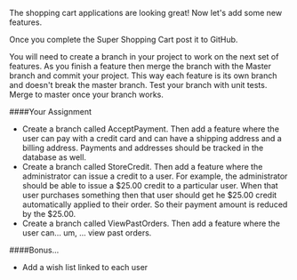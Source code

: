 <!--djw-->
<!--todo: add instructions how to add a branch in git -->
The shopping cart applications are looking great! Now let's add some new features.

Once you complete the Super Shopping Cart post it to GitHub.

You will need to create a branch in your project to work on the next set of features. As you finish a feature then merge the branch with the Master branch and commit your project. This way each feature is its own branch and doesn't break the master branch. Test your branch with unit tests. Merge to master once your branch works.

####Your Assignment
* Create a branch called AcceptPayment. Then add a feature where the user can pay with a credit card and can have a shipping address and a billing address. Payments and addresses should be tracked in the database as well.
* Create a branch called StoreCredit. Then add a feature where the administrator can issue a credit to a user. For example, the administrator should be able to issue a $25.00 credit to a particular user. When that user purchases something then that user should get he $25.00 credit automatically applied to their order. So their payment amount is reduced by the $25.00.
* Create a branch called ViewPastOrders. Then add a feature where the user can... um, ... view past orders.

####Bonus...
* Add a wish list linked to each user

 

